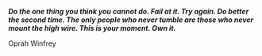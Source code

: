 _**Do the one thing you think you cannot do. Fail at it. Try again. Do better the second time. The only people who never tumble are those who never mount the high wire. This is your moment. Own it.**_

Oprah Winfrey